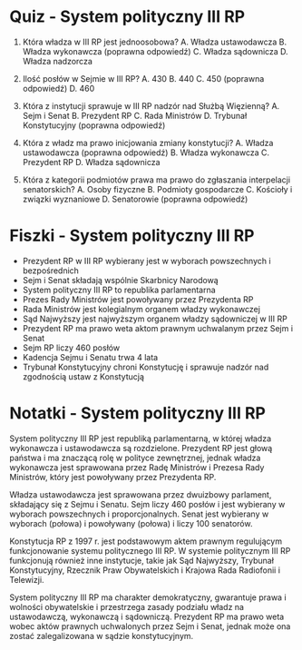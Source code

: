  # Quiz - System polityczny III RP
1. Która władza w III RP jest jednoosobowa?
   A. Władza ustawodawcza
   B. Władza wykonawcza (poprawna odpowiedź)
   C. Władza sądownicza
   D. Władza nadzorcza

2. Ilość posłów w Sejmie w III RP?
   A. 430
   B. 440
   C. 450 (poprawna odpowiedź)
   D. 460

3. Która z instytucji sprawuje w III RP nadzór nad Służbą Więzienną?
   A. Sejm i Senat
   B. Prezydent RP
   C. Rada Ministrów
   D. Trybunał Konstytucyjny (poprawna odpowiedź)

4. Która z władz ma prawo inicjowania zmiany konstytucji?
   A. Władza ustawodawcza (poprawna odpowiedź)
   B. Władza wykonawcza
   C. Prezydent RP
   D. Władza sądownicza

5. Która z kategorii podmiotów prawa ma prawo do zgłaszania interpelacji senatorskich?
   A. Osoby fizyczne
   B. Podmioty gospodarcze
   C. Kościoły i związki wyznaniowe
   D. Senatorowie (poprawna odpowiedź)

# Fiszki - System polityczny III RP
- Prezydent RP w III RP wybierany jest w wyborach powszechnych i bezpośrednich
- Sejm i Senat składają wspólnie Skarbnicy Narodową
- System polityczny III RP to republika parlamentarna
- Prezes Rady Ministrów jest powoływany przez Prezydenta RP
- Rada Ministrów jest kolegialnym organem władzy wykonawczej
- Sąd Najwyższy jest najwyższym organem władzy sądowniczej w III RP
- Prezydent RP ma prawo weta aktom prawnym uchwalanym przez Sejm i Senat
- Sejm RP liczy 460 posłów
- Kadencja Sejmu i Senatu trwa 4 lata
- Trybunał Konstytucyjny chroni Konstytucję i sprawuje nadzór nad zgodnością ustaw z Konstytucją

# Notatki - System polityczny III RP
System polityczny III RP jest republiką parlamentarną, w której władza wykonawcza i ustawodawcza są rozdzielone. Prezydent RP jest głową państwa i ma znaczącą rolę w polityce zewnętrznej, jednak władza wykonawcza jest sprawowana przez Radę Ministrów i Prezesa Rady Ministrów, który jest powoływany przez Prezydenta RP.

Władza ustawodawcza jest sprawowana przez dwuizbowy parlament, składający się z Sejmu i Senatu. Sejm liczy 460 posłów i jest wybierany w wyborach powszechnych i proporcjonalnych. Senat jest wybierany w wyborach (połowa) i powoływany (połowa) i liczy 100 senatorów.

Konstytucja RP z 1997 r. jest podstawowym aktem prawnym regulującym funkcjonowanie systemu politycznego III RP. W systemie politycznym III RP funkcjonują również inne instytucje, takie jak Sąd Najwyższy, Trybunał Konstytucyjny, Rzecznik Praw Obywatelskich i Krajowa Rada Radiofonii i Telewizji.

System polityczny III RP ma charakter demokratyczny, gwarantuje prawa i wolności obywatelskie i przestrzega zasady podziału władz na ustawodawczą, wykonawczą i sądowniczą. Prezydent RP ma prawo weta wobec aktów prawnych uchwalonych przez Sejm i Senat, jednak może ona zostać zalegalizowana w sądzie konstytucyjnym.